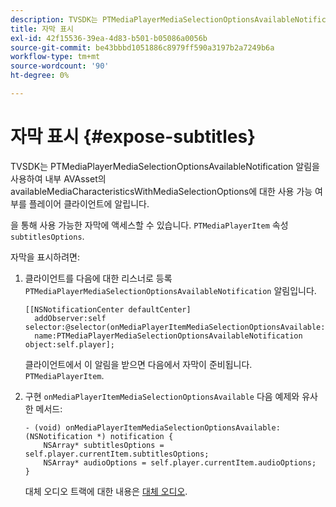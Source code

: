 ```yaml
---
description: TVSDK는 PTMediaPlayerMediaSelectionOptionsAvailableNotification 알림을 사용하여 내부 AVAsset의 availableMediaCharacteristicsWithMediaSelectionOptions에 대한 사용 가능 여부를 플레이어 클라이언트에 알립니다.
title: 자막 표시
exl-id: 42f15536-39ea-4d83-b501-b05086a0056b
source-git-commit: be43bbbd1051886c8979ff590a3197b2a7249b6a
workflow-type: tm+mt
source-wordcount: '90'
ht-degree: 0%

---
```


# 자막 표시 {#expose-subtitles}

TVSDK는 PTMediaPlayerMediaSelectionOptionsAvailableNotification 알림을 사용하여 내부 AVAsset의 availableMediaCharacteristicsWithMediaSelectionOptions에 대한 사용 가능 여부를 플레이어 클라이언트에 알립니다.

을 통해 사용 가능한 자막에 액세스할 수 있습니다. `PTMediaPlayerItem` 속성 `subtitlesOptions`.

자막을 표시하려면:

1. 클라이언트를 다음에 대한 리스너로 등록 `PTMediaPlayerMediaSelectionOptionsAvailableNotification` 알림입니다.

   ```
   [[NSNotificationCenter defaultCenter]  
     addObserver:self selector:@selector(onMediaPlayerItemMediaSelectionOptionsAvailable:)  
     name:PTMediaPlayerMediaSelectionOptionsAvailableNotification object:self.player];
   ```

   클라이언트에서 이 알림을 받으면 다음에서 자막이 준비됩니다. `PTMediaPlayerItem`.
1. 구현 `onMediaPlayerItemMediaSelectionOptionsAvailable` 다음 예제와 유사한 메서드:

   ```
   - (void) onMediaPlayerItemMediaSelectionOptionsAvailable:(NSNotification *) notification { 
       NSArray* subtitlesOptions = self.player.currentItem.subtitlesOptions; 
       NSArray* audioOptions = self.player.currentItem.audioOptions; 
   }
   ```

   대체 오디오 트랙에 대한 내용은  [대체 오디오](../../alternate-audio/ios-3x-alternate-audio.md).
